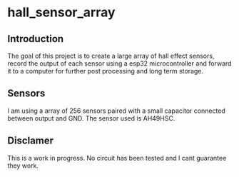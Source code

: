 # hall_sensor_array
## Introduction
  The goal of this project is to create a large array of hall effect sensors, record the output of each sensor using a esp32 microcontroller and forward it to a computer for further post processing and long term storage.

## Sensors
  I am using a array of 256 sensors paired with a small capacitor connected between output and GND. The sensor used is AH49HSC. 
## Disclamer
  This is a work in progress. No circuit has been tested and I cant guarantee they work.

